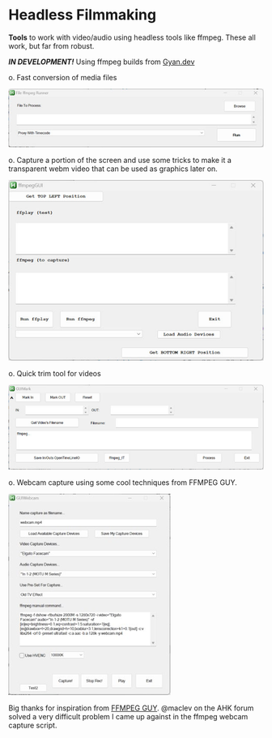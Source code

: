# Headless Filmmaking
**Tools** to work with video/audio using headless tools like ffmpeg.  These all work, but far from robust.  

***IN DEVELOPMENT!*** Using ffmpeg builds from [Gyan.dev](https://www.gyan.dev/ffmpeg/builds/)

o. Fast conversion of media files

![GUI_ffmpeg_quick_convert](images/GUI_ffmpeg_quick_convert.jpg)

o. Capture a portion of the screen and use some tricks to make it a transparent webm video that can be used as graphics later on.

![](images/GUI_screencap.jpg)

o. Quick trim tool for videos

![](images/GUI_trimmer.jpg)

o. Webcam capture using some cool techniques from FFMPEG GUY.

![GUI_webcam](images/GUI_webcam.jpg)



Big thanks for inspiration from [FFMPEG GUY](https://www.youtube.com/@theFFMPEGguy). @maclev on the AHK forum solved a very difficult problem I came up against in the ffmpeg webcam capture script.
